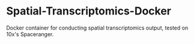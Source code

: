 # Spatial-Transcriptomics-Docker
Docker container for conducting spatial transcriptomics output, tested on 10x's Spaceranger.
